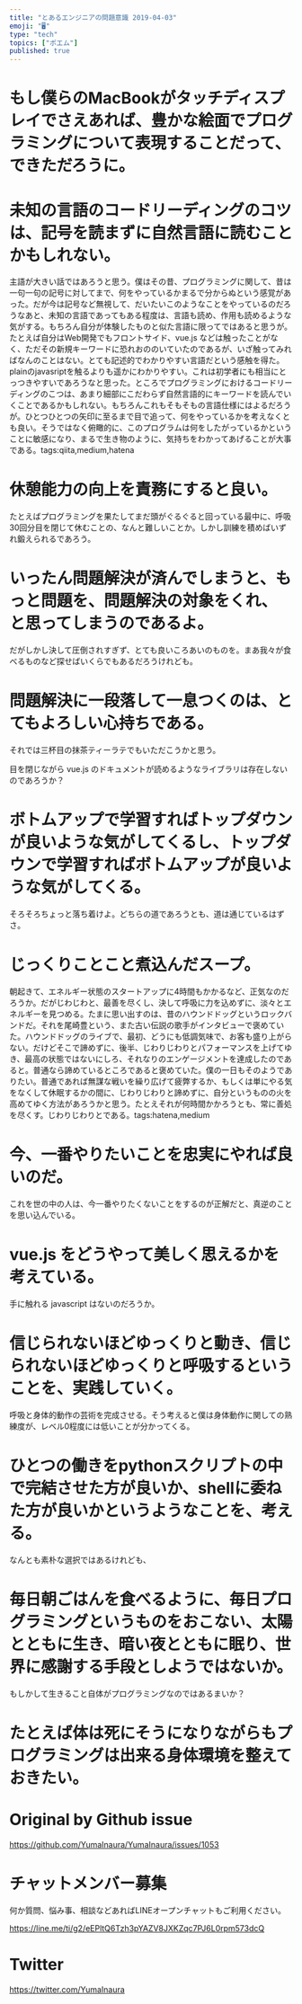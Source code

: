 ```yaml
---
title: "とあるエンジニアの問題意識 2019-04-03"
emoji: "🖥"
type: "tech"
topics: ["ポエム"]
published: true
---
```


# もし僕らのMacBookがタッチディスプレイでさえあれば、豊かな絵面でプログラミングについて表現することだって、できただろうに。


# 未知の言語のコードリーディングのコツは、記号を読まずに自然言語に読むことかもしれない。

主語が大きい話ではあろうと思う。僕はその昔、プログラミングに関して、昔は一句一句の記号に対してまで、何をやっているかまるで分からぬという感覚があった。だが今は記号など無視して、だいたいこのようなことをやっているのだろうなあと、未知の言語であってもある程度は、言語も読め、作用も読めるような気がする。もちろん自分が体験したものと似た言語に限ってではあると思うが。たとえば自分はWeb開発でもフロントサイド、vue.js などは触ったことがなく、ただその新規キーワードに恐れおののいていたのであるが、いざ触ってみればなんのことはない。とても記述的でわかりやすい言語だという感触を得た。plainのjavasriptを触るよりも遥かにわかりやすい。これは初学者にも相当にとっつきやすいであろうなと思った。ところでプログラミングにおけるコードリーディングのこつは、あまり細部にこだわらず自然言語的にキーワードを読んでいくことであるかもしれない。もちろんこれもそもそもの言語仕様にはよるだろうが。ひとつひとつの矢印に至るまで目で追って、何をやっているかを考えなくとも良い。そうではなく俯瞰的に、このプログラムは何をしたがっているかということに敏感になり、まるで生き物のように、気持ちをわかってあげることが大事である。tags:qiita,medium,hatena

# 休憩能力の向上を責務にすると良い。
たとえばプログラミングを果たしてまだ頭がぐるぐると回っている最中に、呼吸30回分目を閉じて休むことの、なんと難しいことか。しかし訓練を積めばいずれ鍛えられるであろう。

# いったん問題解決が済んでしまうと、もっと問題を、問題解決の対象をくれ、と思ってしまうのであるよ。
だがしかし決して圧倒されすぎず、とても良いころあいのものを。まあ我々が食べるものなど探せばいくらでもあるだろうけれども。

# 問題解決に一段落して一息つくのは、とてもよろしい心持ちである。
それでは三杯目の抹茶ティーラテでもいただこうかと思う。

目を閉じながら vue.js のドキュメントが読めるようなライブラリは存在しないのであろうか？

# ボトムアップで学習すればトップダウンが良いような気がしてくるし、トップダウンで学習すればボトムアップが良いような気がしてくる。
そろそろちょっと落ち着けよ。どちらの道であろうとも、道は通じているはずさ。


# じっくりことこと煮込んだスープ。
朝起きて、エネルギー状態のスタートアップに4時間もかかるなど、正気なのだろうか。だがじわじわと、最善を尽くし、決して呼吸に力を込めずに、淡々とエネルギーを見つめる。たまに思い出すのは、昔のハウンドドッグというロックバンドだ。それを尾崎豊という、また古い伝説の歌手がインタビューで褒めていた。ハウンドドッグのライブで、最初、どうにも低調気味で、お客も盛り上がらない。だけどそこで諦めずに、後半、じわりじわりとパフォーマンスを上げてゆき、最高の状態ではないにしろ、それなりのエンゲージメントを達成したのであると。普通なら諦めているところであると褒めていた。僕の一日もそのようでありたい。普通であれば無謀な戦いを繰り広げて疲弊するか、もしくは単にやる気をなくして休眠するかの間に、じわりじわりと諦めずに、自分というものの火を高めてゆく方法があろうかと思う。たとえそれが何時間かかろうとも、常に善処を尽くす。じわりじわりとである。tags:hatena,medium

# 今、一番やりたいことを忠実にやれば良いのだ。
これを世の中の人は、今一番やりたくないことをするのが正解だと、真逆のことを思い込んでいる。

# vue.js をどうやって美しく思えるかを考えている。
手に触れる javascript はないのだろうか。

# 信じられないほどゆっくりと動き、信じられないほどゆっくりと呼吸するということを、実践していく。
呼吸と身体的動作の芸術を完成させる。そう考えると僕は身体動作に関しての熟練度が、レベル0程度には低いことが分かってくる。

# ひとつの働きをpythonスクリプトの中で完結させた方が良いか、shellに委ねた方が良いかというようなことを、考える。
なんとも素朴な選択ではあるけれども、

# 毎日朝ごはんを食べるように、毎日プログラミングというものをおこない、太陽とともに生き、暗い夜とともに眠り、世界に感謝する手段としようではないか。


‪もしかして生きること自体がプログラミングなのではあるまいか？‬

# たとえば体は死にそうになりながらもプログラミングは出来る身体環境を整えておきたい。

# Original by Github issue

https://github.com/YumaInaura/YumaInaura/issues/1053








<!-- Update From Qiita API -->

# チャットメンバー募集


何か質問、悩み事、相談などあればLINEオープンチャットもご利用ください。

https://line.me/ti/g2/eEPltQ6Tzh3pYAZV8JXKZqc7PJ6L0rpm573dcQ





# Twitter


https://twitter.com/YumaInaura


<!-- Update From Qiita API -->


